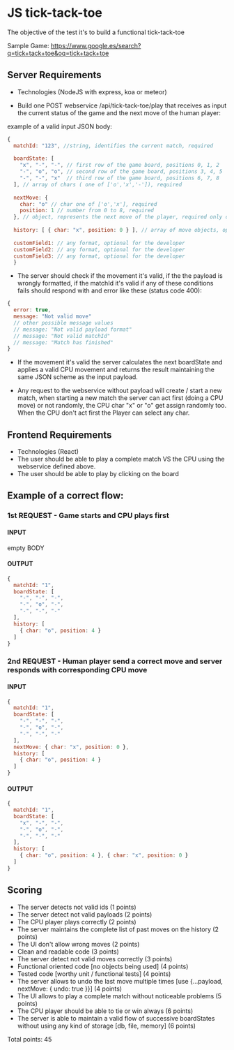 # JS tick-tack-toe

The objective of the test it's to build a functional tick-tack-toe 

Sample Game: https://www.google.es/search?q=tick+tack+toe&oq=tick+tack+toe

## Server Requirements

- Technologies (NodeJS with express, koa or meteor)

- Build one POST webservice /api/tick-tack-toe/play that receives as input the current status of the game and the next move of the human player:

example of a valid input JSON body:
```js
{
  matchId: "123", //string, identifies the current match, required
  
  boardState: [
    "x", "-", "-", // first row of the game board, positions 0, 1, 2
    "-", "o", "o", // second row of the game board, positions 3, 4, 5
    "-", "-", "x"  // third row of the game board, positions 6, 7, 8
  ], // array of chars ( one of ['o','x','-']), required
  
  nextMove: {
    char: "o" // char one of ['o','x'], required
    position: 1 // number from 0 to 8, required 
  }, // object, represents the next move of the player, required only on input
  
  history: [ { char: "x", position: 0 } ], // array of move objects, optional
  
  customField1: // any format, optional for the developer
  customField2: // any format, optional for the developer
  customField3: // any format, optional for the developer
  }
```

- The server should check if the movement it's valid, if the the payload is wrongly formatted, if the matchId it's valid if any of these conditions fails should respond with and error like these (status code 400):
```js
{
  error: true,
  message: "Not valid move"
  // other possible message values
  // message: "Not valid payload format"
  // message: "Not valid matchId"
  // message: "Match has finished"
}
```

- If the movement it's valid the server calculates the next boardState and applies a valid CPU movement and returns the result maintaining the same JSON scheme as the input payload.

- Any request to the webservice without payload will create / start a new match, when starting a new match the server can act first (doing a CPU move) or not randomly, the CPU char "x" or "o" get assign randomly too. When the CPU don't act first the Player can select any char.


## Frontend Requirements


- Technologies (React)
- The user should be able to play a complete match VS the CPU using the webservice defined above.
- The user should be able to play by clicking on the board

## Example of a correct flow:

### 1st REQUEST - Game starts and CPU plays first

#### INPUT

empty BODY

#### OUTPUT

```js
{
  matchId: "1",
  boardState: [
    "-", "-", "-",
    "-", "o", "-",
    "-", "-", "-"
  ],
  history: [ 
    { char: "o", position: 4 } 
  ]
}
```

### 2nd REQUEST - Human player send a correct move and server responds with corresponding CPU move

#### INPUT

```js
{
  matchId: "1",
  boardState: [
    "-", "-", "-",
    "-", "o", "-",
    "-", "-", "-"
  ],
  nextMove: { char: "x", position: 0 },
  history: [ 
    { char: "o", position: 4 } 
  ]
}
```

#### OUTPUT

```js
{
  matchId: "1",
  boardState: [
    "x", "-", "-",
    "-", "o", "-",
    "-", "-", "-"
  ],
  history: [ 
    { char: "o", position: 4 }, { char: "x", position: 0 } 
  ]
}
```

## Scoring

- The server detects not valid ids (1 points)
- The server detect not valid payloads (2 points)
- The CPU player plays correctly (2 points)
- The server maintains the complete list of past moves on the history (2 points)
- The UI don't allow wrong moves (2 points)
- Clean and readable code (3 points)
- The server detect not valid moves correctly (3 points)
- Functional oriented code [no objects being used] (4 points)
- Tested code [worthy unit / functional tests] (4 points)
- The server allows to undo the last move multiple times [use {...payload, nextMove: { undo: true }}] (4 points)
- The UI allows to play a complete match without noticeable problems (5 points)
- The CPU player should be able to tie or win always (6 points)
- The server is able to maintain a valid flow of successive boardStates without using any kind of storage [db, file, memory] (6 points)

Total points: 45
